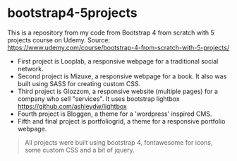 # bootstrap4-5projects
This is a repository from my code from Bootstrap 4 from scratch with 5 projects course on Udemy. Source: https://www.udemy.com/course/bootstrap-4-from-scratch-with-5-projects/


* First project is Looplab, a responsive webpage for a traditional social network. 
* Second project is Mizuxe, a responsive webpage for a book. It also was built using SASS for creating custom CSS.
* Third project is Glozzom, a responsive website (multiple pages) for a company who sell "services". It uses bootstrap lightbox https://github.com/ashleydw/lightbox
* Fourth project is Bloggen, a theme for a 'wordpress' inspired CMS.
* Fifth and final project is portfoliogrid, a theme for a responsive portfolio webpage.

> All projects were built using bootstrap 4, fontawesome for icons, some custom CSS and a bit of jquery.
